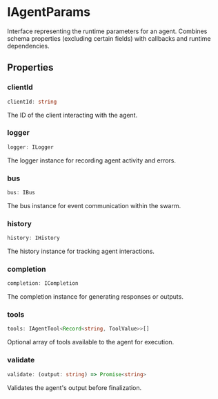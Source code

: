 # IAgentParams

Interface representing the runtime parameters for an agent.
Combines schema properties (excluding certain fields) with callbacks and runtime dependencies.

## Properties

### clientId

```ts
clientId: string
```

The ID of the client interacting with the agent.

### logger

```ts
logger: ILogger
```

The logger instance for recording agent activity and errors.

### bus

```ts
bus: IBus
```

The bus instance for event communication within the swarm.

### history

```ts
history: IHistory
```

The history instance for tracking agent interactions.

### completion

```ts
completion: ICompletion
```

The completion instance for generating responses or outputs.

### tools

```ts
tools: IAgentTool<Record<string, ToolValue>>[]
```

Optional array of tools available to the agent for execution.

### validate

```ts
validate: (output: string) => Promise<string>
```

Validates the agent's output before finalization.
